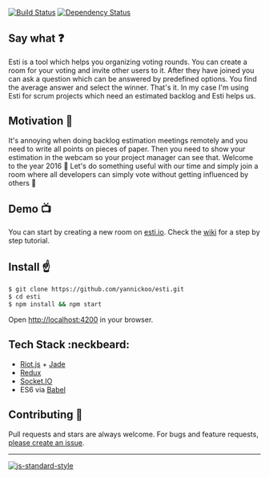 [![Build Status](https://travis-ci.org/yannickoo/esti.svg?branch=master)][build-status] [![Dependency Status](https://david-dm.org/yannickoo/esti.svg)][dependency-status]

## Say what :question:

Esti is a tool which helps you organizing voting rounds. You can create a room for your voting and invite other users to it. After they have joined you can ask a question which can be answered by predefined options. You find the average answer and select the winner. That's it. In my case I'm using Esti for scrum projects which need an estimated backlog and Esti helps us.

## Motivation :battery:

It's annoying when doing backlog estimation meetings remotely and you need to write all points on pieces of paper. Then you need to show your estimation in the webcam so your project manager can see that. Welcome to the year 2016 :tada: Let's do something useful with our time and simply join a room where all developers can simply vote without getting influenced by others :hatching_chick:

## Demo :tv:

You can start by creating a new room on [esti.io](https://esti.uber.space). Check the [wiki](https://github.com/yannickoo/esti/wiki) for a step by step tutorial.

## Install :point_up:

```sh
$ git clone https://github.com/yannickoo/esti.git
$ cd esti
$ npm install && npm start
```

Open [http://localhost:4200](http://localhost:4200) in your browser.

## Tech Stack :neckbeard:

* [Riot.js](http://riotjs.com) + [Jade](http://jade-lang.com/)
* [Redux](http://redux.js.org)
* [Socket.IO](http://socket.io)
* ES6 via [Babel](https://babeljs.io)

## Contributing :hammer:

Pull requests and stars are always welcome. For bugs and feature requests, [please create an issue](https://github.com/yannickoo/esti/issues/new).

---

[![js-standard-style](https://cdn.rawgit.com/feross/standard/master/badge.svg)](https://github.com/feross/standard)

[build-status]: https://travis-ci.org/yannickoo/esti
[dependency-status]: https://david-dm.org/yannickoo/esti
